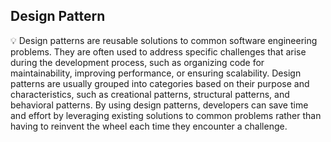 ## Design Pattern

💡 Design patterns are reusable solutions to common software engineering problems. They are often used to address specific challenges that arise during the development process, such as organizing code for maintainability, improving performance, or ensuring scalability. Design patterns are usually grouped into categories based on their purpose and characteristics, such as creational patterns, structural patterns, and behavioral patterns. By using design patterns, developers can save time and effort by leveraging existing solutions to common problems rather than having to reinvent the wheel each time they encounter a challenge.
